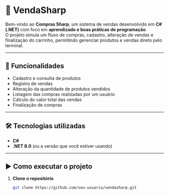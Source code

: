 # 🛒 VendaSharp

Bem-vindo ao **Compras Sharp**, um sistema de vendas desenvolvido em **C# (.NET)** com foco em **aprendizado e boas práticas de programação**.  
O projeto simula um fluxo de compras, cadastro, alteração de vendas e finalização do carrinho, permitindo gerenciar produtos e vendas direto pelo terminal.

---

## 🚀 Funcionalidades
- Cadastro e consulta de produtos  
- Registro de vendas  
- Alteração da quantidade de produtos vendidos  
- Listagem das compras realizadas por um usuário  
- Cálculo do valor total das vendas  
- Finalização de compras  

---

## 🛠️ Tecnologias utilizadas
- **C#**  
- **.NET 8.0** (ou a versão que você estiver usando)  

---

## ▶️ Como executar o projeto

1. **Clone o repositório**
   ```bash
   git clone https://github.com/seu-usuario/vendasharp.git

